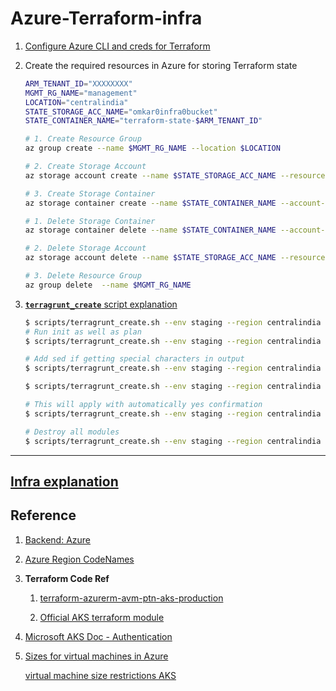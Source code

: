 # Azure-Terraform-infra

1. [Configure Azure CLI and creds for Terraform](./docs/01.1-Azure-Cred.md)

2. Create the required resources in Azure for storing Terraform state

    ```bash
    ARM_TENANT_ID="XXXXXXXX"
    MGMT_RG_NAME="management"
    LOCATION="centralindia"
    STATE_STORAGE_ACC_NAME="omkar0infra0bucket"
    STATE_CONTAINER_NAME="terraform-state-$ARM_TENANT_ID"

    # 1. Create Resource Group
    az group create --name $MGMT_RG_NAME --location $LOCATION

    # 2. Create Storage Account
    az storage account create --name $STATE_STORAGE_ACC_NAME --resource-group $MGMT_RG_NAME --location $LOCATION --sku Standard_LRS --kind StorageV2

    # 3. Create Storage Container
    az storage container create --name $STATE_CONTAINER_NAME --account-name $STATE_STORAGE_ACC_NAME
    ```

    ```bash
    # 1. Delete Storage Container
    az storage container delete --name $STATE_CONTAINER_NAME --account-name $STATE_STORAGE_ACC_NAME

    # 2. Delete Storage Account
    az storage account delete --name $STATE_STORAGE_ACC_NAME --resource-group $MGMT_RG_NAME --yes

    # 3. Delete Resource Group
    az group delete  --name $MGMT_RG_NAME
    ```

2. [**`terragrunt_create`** script explanation](./docs/01.2-Terragrunt-run-script-expl.md)
    
    ```bash
    $ scripts/terragrunt_create.sh --env staging --region centralindia --module resource-group --plan
    # Run init as well as plan
    $ scripts/terragrunt_create.sh --env staging --region centralindia --module resource-group --plan --init
    
    # Add sed if getting special characters in output
    $ scripts/terragrunt_create.sh --env staging --region centralindia --module resource-group --plan | sed -r 's/\x1b\[[0-9;]*m//g'
    
    $ scripts/terragrunt_create.sh --env staging --region centralindia --module networking --plan

    # This will apply with automatically yes confirmation
    $ scripts/terragrunt_create.sh --env staging --region centralindia --module networking -a  | sed -r 's/\x1b\[[0-9;]*m//g'

    # Destroy all modules
    $ scripts/terragrunt_create.sh --env staging --region centralindia --all

    ```

------------------------------------------------

## [Infra explanation](./docs/02.1-Infra-Explanation.md)




## Reference

1. [Backend: Azure](https://developer.hashicorp.com/terraform/language/backend/azurerm)

2. [Azure Region CodeNames](https://azuretracks.com/2021/04/current-azure-region-names-reference/)

3. **Terraform Code Ref**

    1. [terraform-azurerm-avm-ptn-aks-production](https://github.com/Azure/terraform-azurerm-avm-ptn-aks-production/blob/main/main.tf)

    2. [Official AKS terraform module](https://github.com/Azure/terraform-azurerm-aks/blob/main/examples/startup/main.tf)

4. [Microsoft AKS Doc - Authentication](https://learn.microsoft.com/en-us/azure/aks/enable-authentication-microsoft-entra-id#disable-local-accounts)

5. [Sizes for virtual machines in Azure](https://learn.microsoft.com/en-us/azure/virtual-machines/sizes/overview?tabs=breakdownseries%2Cgeneralsizelist%2Ccomputesizelist%2Cmemorysizelist%2Cstoragesizelist%2Cgpusizelist%2Cfpgasizelist%2Chpcsizelist)
   
   [virtual machine size restrictions AKS](https://learn.microsoft.com/en-us/azure/aks/quotas-skus-regions#supported-vm-sizes)